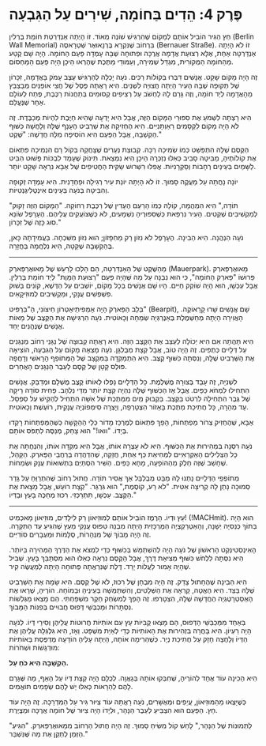 
# פֶּרֶק 4: הֵדִים בַּחוֹמָה, שִׁירִים עַל הַגִּבְעָה

חֵץ הַגִּיר הוֹבִיל אוֹתָם לְמָקוֹם שֶׁהִרְגִּישׁ שׁוֹנֶה מְאוֹד. זוֹ הָיְתָה אַנְדַּרְטַת חוֹמַת בֶּרְלִין (Berlin Wall Memorial) בִּרְחוֹב שֶׁנִּקְרָא בֶּרְנָאוּאֶר שְׁטְרָאסֶה (Bernauer Straße). זוֹ לֹא הָיְתָה אַנְדַּרְטָה אַחַת, אֶלָּא רְצוּעַת אֲדָמָה אֲרֻכָּה וּפְתוּחָה שֶׁבָּהּ עָמְדָה פַּעַם הַחוֹמָה. הָיָה שָׁם קֶטַע מֵהַחוֹמָה הַמְּקוֹרִית, מִגְדַּל שְׁמִירָה, וְעַמּוּדֵי מַתֶּכֶת שֶׁהֶרְאוּ הֵיכָן הָיָה פַּעַם הַמַּחְסוֹם.

זֶה הָיָה מָקוֹם שָׁקֵט. אֲנָשִׁים דִּבְּרוּ בְּקוֹלוֹת רַכִּים. נֹעָה יָכְלָה לְהַרְגִּישׁ עֶצֶב עָמֹק בָּאֲדָמָה, זִכָּרוֹן שֶׁל תְּקוּפָה שֶׁבָּהּ הָעִיר הָיְתָה חֲצוּיָה לִשְׁנַיִם. הִיא רָאֲתָה פֶּסֶל שֶׁל חֲצִי אוֹפַנַּיִם מְבַצְבֵּץ מֵהָאֲדָמָה לְיַד חוֹמָה, וְזֶה גָּרַם לָהּ לַחְשֹׁב עַל רְצִיפִים קְסוּמִים בְּתַחֲנוֹת רַכֶּבֶת, פֶּתַח לְעוֹלָם אַחֵר שֶׁנֶּעֱלַם.

הִיא רָצְתָה לִשְׁמֹעַ אֶת סִפּוּרֵי הַמָּקוֹם הַזֶּה, אֲבָל הִיא יָדְעָה שֶׁהִיא חַיֶּבֶת לִהְיוֹת מְכַבֶּדֶת. זֶה לֹא הָיָה מָקוֹם לִקְסָמִים רַאַוְתָנִיִּים. הִיא הֶחְזִיקָה אֶת שַׁרְבִיט הֶעָנָף שֶׁלָּהּ וְלָחֲשָׁה כִּשּׁוּף הַקְשָׁבָה, אֲבָל הַפַּעַם הִיא הוֹסִיפָה מִלָּה חֲדָשָׁה: "שֶׁקֶט."

הַקֶּסֶם שֶׁלָּהּ הִתְפַּשֵּׁט כְּמוֹ שְׂמִיכָה רַכָּה. קְבוּצַת נְעָרִים שֶׁצָּחֲקָה בְּקוֹל רָם הִנְמִיכָה פִּתְאוֹם אֶת קוֹלוֹתֶיהָ, מַבִּיטָה סָבִיב כְּאִלּוּ נִזְכְּרָה הֵיכָן הִיא נִמְצֵאת. תִּינוֹק שֶׁעָמַד לִבְכּוֹת פָּשׁוּט הִבִּיט לַשָּׁמַיִם בְּעֵינַיִם רְחָבוֹת וְסַקְרָנִיּוֹת. אֲפִלּוּ רִשְׁרוּשׁ שַׂקִּית הַחֲטִיפִים שֶׁל אַבָּא נִרְאָה שָׁקֵט יוֹתֵר.

יוֹנָה נָחֲתָה עַל מַעֲקֶה סָמוּךְ. זוֹ לֹא הָיְתָה יוֹנַת עִיר רְגִילָה וּפַחְדָנִית. הִיא עָמְדָה זְקוּפָה וְהִבִּיטָה בְּנֹעָה בְּעֵינַיִם אִינְטֶלִיגֶנְטִיּוֹת.

"תּוֹדָה," הִיא הִמְהֲמָה, קוֹלָהּ כְּמוֹ הָרַעַם הֶעָדִין שֶׁל רַכֶּבֶת רְחוֹקָה. "הַמָּקוֹם הַזֶּה זָקוּק לְמַקְשִׁיבִים שְׁקֵטִים. הָעִיר נִרְפֵּאת כְּשֶׁסִּפּוּרֶיהָ נִשְׁמָעִים, לֹא כְּשֶׁצּוֹעֲקִים עֲלֵיהֶם. הֶעָרָפֶל שׂוֹנֵא סוּג כָּזֶה שֶׁל זִכָּרוֹן."

נֹעָה הִנְהֲנָה. הִיא הֵבִינָה. הֶעָרָפֶל לֹא נִזּוֹן רַק מֵחִפָּזוֹן; הוּא נִזּוֹן מִשִּׁכְחָה. בַּעֲמִידָתָהּ כָּאן, בְּהַקְשָׁבָה שְׁקֵטָה, הִיא נִלְחֲמָה בַּחֲזָרָה.

***

מֵהַשֶּׁקֶט שֶׁל הָאַנְדַּרְטָה, הֵם הָלְכוּ לָרַעַשׁ שֶׁל מָאוּאֶרְפַּארְק (Mauerpark). מָאוּאֶרְפַּארְק פֵּרוּשׁוֹ "פַּארְק הַחוֹמָה", כִּי הוּא נִבְנָה עַל מַה שֶּׁהָיָה פַּעַם "רְצוּעַת הַמָּוֶת" לְיַד חוֹמַת בֶּרְלִין. אֲבָל עַכְשָׁו, הוּא הָיָה שׁוֹקֵק חַיִּים. הָיוּ שָׁם אֲנָשִׁים בְּכָל מָקוֹם, יוֹשְׁבִים עַל הַדֶּשֶׁא, קוֹנִים בְּשׁוּק פִּשְׁפְּשִׁים עֲנָקִי, וּמַקְשִׁיבִים לְמוּזִיקָאִים.

בְּלֵב הַפַּארְק הָיָה אַמְפִיתֵיאַטְרוֹן חִיצוֹנִי, הַ"בֵּרְפִּיט" (Bearpit), שָׁם אֲנָשִׁים שָׁרוּ קָרָאוֹקֶה. הָאֲוִירָה הָיְתָה מְחַשְׁמֶלֶת בְּאֵנֶרְגְּיָה שְׂמֵחָה וְכָאוֹטִית. נֹעָה הִרְגִּישָׁה אֶת הַקֶּצֶב שֶׁל מֵאוֹת אֲנָשִׁים שֶׁנֶּהֱנִים יַחַד.

הִיא תָּהֲתָה אִם הִיא יְכוֹלָה לְעַצֵּב אֶת הַקֶּצֶב הַזֶּה. הִיא רָאֲתָה קְבוּצָה שֶׁל נַגָּנֵי רְחוֹב מְנַגְּנִים עַל דְּלָיִים כְּתֻפִּים. זֶה הָיָה טוֹב, אֲבָל קְצָת מְבֻלְגָּן. נֹעָה מָצְאָה מָקוֹם עַל הַגִּבְעָה, הוֹצִיאָה אֶת הַשַּׁרְבִיט שֶׁלָּהּ, וְנִסְּתָה כִּשּׁוּף קֶצֶב. הִיא הִתְמַקְּדָה בַּמִּקְצָב שֶׁל הַמְּתוֹפֵף הָרָאשִׁי וְדָחֲפָה פּוּלְס קָטָן שֶׁל קֶסֶם לְעֵבֶר הַנַּגָּנִים הָאֲחֵרִים.

לִשְׁנִיָּה, זֶה עָבַד בְּצוּרָה מֻשְׁלֶמֶת. כָּל הַדְּלָיִים נָפְלוּ לְאוֹתוֹ קֶצֶב מֻשְׁלָם וּמְדַבֵּק. אֲנָשִׁים הִתְחִילוּ לִמְחֹא כַּפַּיִם. אֲבָל אָז הַכִּשּׁוּף שֶׁלָּהּ נִהְיָה קְצָת יוֹתֵר מִדַּי נִלְהָב. פַּחִית סוֹדָה רֵיקָה שֶׁל גֶּבֶר הִתְחִילָה לִרְטֹט בַּקֶּצֶב. בַּקְבּוּק מַיִם מִמַּתֶּכֶת שֶׁל אִשָּׁה הִתְחִיל לְהַקִּישׁ עַל סַפְסָל. עַד מְהֵרָה, כָּל חֲתִיכַת מַתֶּכֶת בָּאֵזוֹר הִצְטָרְפָה, וְיָצְרָה סִימְפוֹנְיָה עֲנָקִית, רוֹעֶשֶׁת וְכָאוֹטִית.

אַבָּא, שֶׁהֶחְזִיק צְרוֹר מַפְתְּחוֹת, הָפַךְ פִּתְאוֹם לְמֶרְכַּז מָדוֹר כְּלֵי הַהַקָּשָׁה כְּשֶׁהַמַּפְתְּחוֹת רָקְדוּ בְּיָדוֹ. "וואו!" הוּא צָחַק, מְנַסֶּה לִתְפֹּס אוֹתָם.

נֹעָה רִסְּנָה בִּמְהִירוּת אֶת הַכִּשּׁוּף. הִיא לֹא עָצְרָה אוֹתוֹ, אֲבָל הִיא מִקְּדָה אוֹתוֹ, וְהִנְחֲתָה אֶת כָּל הַצְּלִילִים הָאַקְרָאִיִּים לִמְחִיאַת כַּף אַחַת, חֲזָקָה, שֶׁהִדְהֲדָה בְּרַחֲבֵי הַפַּארְק. הַקָּהָל, שֶׁחָשַׁב שֶׁזֶּה חֵלֶק מֵהַהוֹפָעָה, מָחָא כַּפַּיִם. הַשִּׁיר הִסְתַּיֵּם בִּתְשׁוּאוֹת עֲנָק וּשְׂמֵחוֹת.

מְתוֹפְפֵי הַדְּלָיִים נָתְנוּ לָהּ מַבָּט מְבֻלְבָּל אַךְ אֲסִיר תּוֹדָה. חֲתוּל רְחוֹב שֶׁהִתְרַוֵּחַ עַל גָּדֵר סְמוּכָה נָתַן לָהּ קְרִיצָה אִטִּית. "לֹא רַע, קוֹסֶמֶת," הוּא גִּרְגֵּר. "קְצָת רוֹעֵשׁ, אֲבָל מָצָאת אֶת הַקֶּצֶב. עַכְשָׁו, תִּתְרַכְּזִי. רִכּוּז מְחַכֶּה בָּעֵץ וּבַדְּיוֹ."

***

עֵץ וּדְיוֹ. הָרֶמֶז הוֹבִיל אוֹתָם לְמוּזֵיאוֹן רַק לִילָדִים, מוּזֵיאוֹן מָאכְמִיט! (!MACHmit). הוּא הָיָה בְּתוֹךְ כְּנֵסִיָּה יְשָׁנָה, וְהָאַטְרַקְצְיָה הַמֶּרְכָּזִית הָיְתָה מִבְנֵה טִפּוּס עֲנָקִי מֵעֵץ שֶׁהִגִּיעַ עַד הַתִּקְרָה. זֶה הָיָה מָבוֹךְ שֶׁל מִנְהָרוֹת, סֻלָּמוֹת וּמַעְבָרִים סוֹדִיִּים.

הָאִינְסְטִינְקְט הָרִאשׁוֹן שֶׁל נֹעָה הָיָה לְהִשְׁתַּמֵּשׁ בְּכִשּׁוּף כְּדֵי לִמְצֹא אֶת הַדֶּרֶךְ הַמְּהִירָה בְּיוֹתֵר. הִיא נִסְּתָה לִלְחֹשׁ כִּשּׁוּף מְצִיאַת דֶּרֶךְ, אֲבָל הַקֶּסֶם נִרְאָה כְּאִלּוּ הוּא מִסְתַּבֵּךְ בָּעֵץ. שְׁבִיל שֶׁהָיָה אָמוּר לַעֲלוֹת יָרַד. דֶּלֶת שֶׁנִּרְאֲתָה פְּתוּחָה הָיְתָה לְמַעֲשֶׂה קִיר.

הִיא הֵבִינָה שֶׁהֶחָתוּל צָדַק. זֶה הָיָה מִבְחָן שֶׁל רִכּוּז, לֹא שֶׁל קֶסֶם. הִיא שָׂמָה אֶת הַשַּׁרְבִיט שֶׁלָּהּ בַּצַּד. הִיא הֶאֱטָה, קָרְאָה אֶת הַשְּׁלָטִים, וְהִשְׁתַּמְּשָׁה בְּעֵינֶיהָ וּבְמוֹחָהּ. הוֹרֶיהָ, שֶׁרָאוּ אֶת הָאַסְטְרָטֶגְיָה הַחֲדָשָׁה שֶׁלָּהּ, הִצְטָרְפוּ. זֶה הָפַךְ לְמִשְׂחַק חֵקֶר מִשְׁפַּחְתִּי. הֵם מָצְאוּ מַגְלֵשׁוֹת נִסְתָּרוֹת וּמַכְבְּשֵׁי דְּפוּס חֲבוּיִים בְּפִנּוֹת הַמָּבוֹךְ.

בְּאַחַד מִמַּכְבְּשֵׁי הַדְּפוּס, הֵם מָצְאוּ קֻבִּיּוֹת עֵץ עִם אוֹתִיּוֹת חֲרוּטוֹת עֲלֵיהֶן וְסִירֵי דְּיוֹ. לְנֹעָה הָיָה רַעְיוֹן. הִיא בָּחֲרָה בִּזְהִירוּת אֶת הָאוֹתִיּוֹת כְּדֵי לְאַיֵּת מִשְׁפָּט. וְאָז, הִיא גִּלְגְּלָה עֲלֵיהֶן אֶת הַדְּיוֹ וְלָחֲצָה חָזָק עַל חֲתִיכַת נְיָר. כְּשֶׁהֵרִימָה אוֹתָהּ, הָיְתָה עָלֶיהָ הוֹדָעָה מֻדְפֶּסֶת בְּאוֹתִיּוֹת מוּדְגָּשׁוֹת וּשְׁחֹרוֹת:

**הַקְשָׁבָה הִיא כֹּחַ עַל.**

הִיא הֵכִינָה עוֹד אֶחָד לְהוֹרֶיהָ, שֶׁחִבְּקוּ אוֹתָהּ בְּגַאֲוָה. לְכֻלָּם הָיָה קְצָת דְּיוֹ עַל הָאַף, מַה שֶּׁגָּרַם לָהֶם לְהֵרָאוֹת כְּאִלּוּ יֵשׁ לָהֶם שְׂפָמִים תּוֹאֲמִים.

כְּשֶׁיָּצְאוּ מֵהַמּוּזֵיאוֹן, עֲיֵפִים וּמְאֻשָּׁרִים, נֹעָה רָאֲתָה עוֹד צִיּוּר גִּיר עַל הַמִּדְרָכָה. זֶה הָיָה עוֹד חֵץ. הַפַּעַם הוּא הִצְבִּיעַ לְעֵבֶר הַנָּהָר, וּלְיָדוֹ הָיָה צִיּוּר שֶׁל חוֹמָה אֲרֻכָּה וּמְצֻיֶּרֶת.

"לַתְּמוּנוֹת שֶׁל הַנָּהָר," לָחַשׁ קוֹל מִשִּׂיחַ סָמוּךְ. זֶה הָיָה חֲתוּל הָרְחוֹב מִמָּאוּאֶרְפַּארְק. "הִגִּיעַ הַזְּמַן לְתַקֵּן אֶת מַה שֶּׁנִּשְׁבַּר."
